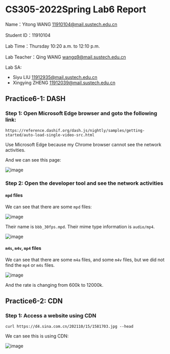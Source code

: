 # CS305-2022Spring Lab6 Report
Name：Yitong WANG 11910104@mail.sustech.edu.cn

Student ID：11910104

Lab Time：Thursday 10:20 a.m. to 12:10 p.m.

Lab Teacher：Qing WANG wangq9@mail.sustech.edu.cn

Lab SA:
- Siyu LIU 11912935@mail.sustech.edu.cn
- Xingying ZHENG 11912039@mail.sustech.edu.cn

## Practice6-1: DASH
### Step 1: Open Microsoft Edge browser and goto the following link:
```
https://reference.dashif.org/dash.js/nightly/samples/getting-started/auto-load-single-video-src.html
```

Use Microsoft Edge because my Chrome browser cannot see the network activities.

And we can see this page:

![image](https://user-images.githubusercontent.com/64548919/160972413-75b8dc2b-845a-4852-a898-880eacf0a55b.png)

### Step 2: Open the developer tool and see the network activities
#### `mpd` files
We can see that there are some `mpd` files:

![image](https://user-images.githubusercontent.com/64548919/160972747-7a61db25-34a9-4db6-8938-ab1db70ecffd.png)

Their name is `bbb_30fps.mpd`. Their mime type information is `audio/mp4`.

![image](https://user-images.githubusercontent.com/64548919/160973035-2e1c8cb7-9006-44f6-945a-85387e8afcfa.png)

#### `m4s`, `m4v`, `mp4` files
We can see that there are some `m4a` files, and some `m4v` files, but we did not find the `mp4` or `m4s` files.

![image](https://user-images.githubusercontent.com/64548919/160988356-0cd799a7-0171-4d90-89b6-f5d85adc7190.png)

And the rate is changing from 600k to 12000k.

## Practice6-2: CDN
### Step 1: Access a website using CDN
```
curl https://d4.sina.com.cn/202110/15/1581703.jpg --head
```

We can see this is using CDN:

![image](https://user-images.githubusercontent.com/64548919/160978075-f2292713-26cd-4fa6-a7ea-2671546bda13.png)

